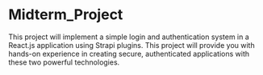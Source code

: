# Midterm_Project
This project will implement a simple login and authentication system in a React.js application using Strapi plugins. This project will provide you with hands-on experience in creating secure, authenticated applications with these two powerful technologies.
